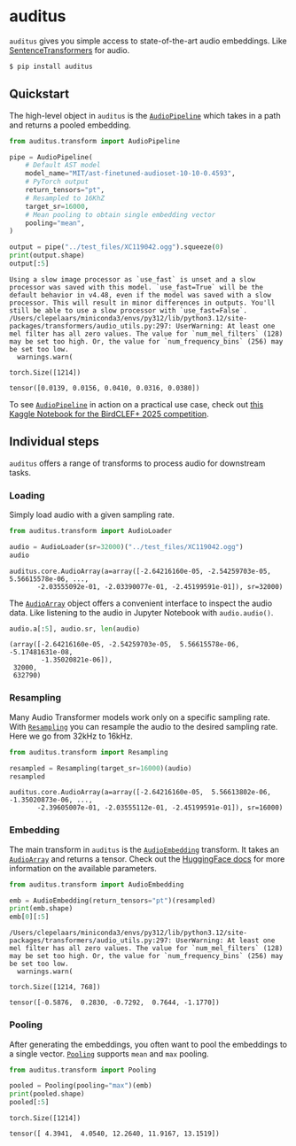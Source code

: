 # auditus


<!-- WARNING: THIS FILE WAS AUTOGENERATED! DO NOT EDIT! -->

`auditus` gives you simple access to state-of-the-art audio embeddings.
Like [SentenceTransformers](https://sbert.net/) for audio.

``` sh
$ pip install auditus
```

## Quickstart

The high-level object in `auditus` is the
[`AudioPipeline`](https://CarloLepelaars.github.io/auditus/transform.html#audiopipeline)
which takes in a path and returns a pooled embedding.

``` python
from auditus.transform import AudioPipeline

pipe = AudioPipeline(
    # Default AST model
    model_name="MIT/ast-finetuned-audioset-10-10-0.4593", 
    # PyTorch output
    return_tensors="pt", 
    # Resampled to 16KhZ
    target_sr=16000, 
    # Mean pooling to obtain single embedding vector
    pooling="mean",
)

output = pipe("../test_files/XC119042.ogg").squeeze(0)
print(output.shape)
output[:5]
```

    Using a slow image processor as `use_fast` is unset and a slow processor was saved with this model. `use_fast=True` will be the default behavior in v4.48, even if the model was saved with a slow processor. This will result in minor differences in outputs. You'll still be able to use a slow processor with `use_fast=False`.
    /Users/clepelaars/miniconda3/envs/py312/lib/python3.12/site-packages/transformers/audio_utils.py:297: UserWarning: At least one mel filter has all zero values. The value for `num_mel_filters` (128) may be set too high. Or, the value for `num_frequency_bins` (256) may be set too low.
      warnings.warn(

    torch.Size([1214])

    tensor([0.0139, 0.0156, 0.0410, 0.0316, 0.0380])

To see
[`AudioPipeline`](https://CarloLepelaars.github.io/auditus/transform.html#audiopipeline)
in action on a practical use case, check out [this Kaggle Notebook for
the BirdCLEF+ 2025
competition](https://www.kaggle.com/code/carlolepelaars/generating-audio-embeddings-with-auditus).

## Individual steps

`auditus` offers a range of transforms to process audio for downstream
tasks.

### Loading

Simply load audio with a given sampling rate.

``` python
from auditus.transform import AudioLoader

audio = AudioLoader(sr=32000)("../test_files/XC119042.ogg")
audio
```

    auditus.core.AudioArray(a=array([-2.64216160e-05, -2.54259703e-05,  5.56615578e-06, ...,
           -2.03555092e-01, -2.03390077e-01, -2.45199591e-01]), sr=32000)

The
[`AudioArray`](https://CarloLepelaars.github.io/auditus/core.html#audioarray)
object offers a convenient interface to inspect the audio data. Like
listening to the audio in Jupyter Notebook with `audio.audio()`.

``` python
audio.a[:5], audio.sr, len(audio)
```

    (array([-2.64216160e-05, -2.54259703e-05,  5.56615578e-06, -5.17481631e-08,
            -1.35020821e-06]),
     32000,
     632790)

### Resampling

Many Audio Transformer models work only on a specific sampling rate.
With
[`Resampling`](https://CarloLepelaars.github.io/auditus/transform.html#resampling)
you can resample the audio to the desired sampling rate. Here we go from
32kHz to 16kHz.

``` python
from auditus.transform import Resampling

resampled = Resampling(target_sr=16000)(audio)
resampled
```

    auditus.core.AudioArray(a=array([-2.64216160e-05,  5.56613802e-06, -1.35020873e-06, ...,
           -2.39605007e-01, -2.03555112e-01, -2.45199591e-01]), sr=16000)

### Embedding

The main transform in `auditus` is the
[`AudioEmbedding`](https://CarloLepelaars.github.io/auditus/transform.html#audioembedding)
transform. It takes an
[`AudioArray`](https://CarloLepelaars.github.io/auditus/core.html#audioarray)
and returns a tensor. Check out the [HuggingFace
docs](https://huggingface.co/docs/transformers/model_doc/audio-spectrogram-transformer#transformers.ASTFeatureExtractor)
for more information on the available parameters.

``` python
from auditus.transform import AudioEmbedding

emb = AudioEmbedding(return_tensors="pt")(resampled)
print(emb.shape)
emb[0][:5]
```

    /Users/clepelaars/miniconda3/envs/py312/lib/python3.12/site-packages/transformers/audio_utils.py:297: UserWarning: At least one mel filter has all zero values. The value for `num_mel_filters` (128) may be set too high. Or, the value for `num_frequency_bins` (256) may be set too low.
      warnings.warn(

    torch.Size([1214, 768])

    tensor([-0.5876,  0.2830, -0.7292,  0.7644, -1.1770])

### Pooling

After generating the embeddings, you often want to pool the embeddings
to a single vector.
[`Pooling`](https://CarloLepelaars.github.io/auditus/transform.html#pooling)
supports `mean` and `max` pooling.

``` python
from auditus.transform import Pooling

pooled = Pooling(pooling="max")(emb)
print(pooled.shape)
pooled[:5]
```

    torch.Size([1214])

    tensor([ 4.3941,  4.0540, 12.2640, 11.9167, 13.1519])
